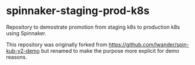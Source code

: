 # spinnaker-staging-prod-k8s
Repository to demostrate promotion from staging k8s to production k8s using Spinnaker.

This repository was originally forked from https://github.com/lwander/spin-kub-v2-demo
but renamed to make the purpose more explicit for demo reasons.
